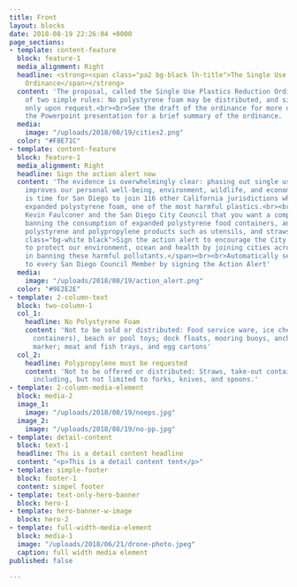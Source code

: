 ```yaml
---
title: Front
layout: blocks
date: 2018-08-19 22:26:04 +0000
page_sections:
- template: content-feature
  block: feature-1
  media_alignment: Right
  headline: <strong><span class="pa2 bg-black lh-title">The Single Use Plastics Reduction
    Ordinance</span></strong>
  content: 'The proposal, called the Single Use Plastics Reduction Ordinance, is composed
    of two simple rules: No polystyrene foam may be distributed, and single-use utensils
    only upon request.<br><br>See the draft of the ordinance for more detail, or see
    the Powerpoint presentation for a brief summary of the ordinance. '
  media:
    image: "/uploads/2018/08/19/cities2.png"
  color: "#F8E71C"
- template: content-feature
  block: feature-1
  media_alignment: Right
  headline: Sign the action alert now
  content: 'The evidence is overwhelmingly clear: phasing out single use plastics
    improves our personal well-being, environment, wildlife, and economy.<br><br>It
    is time for San Diego to join 116 other California jurisdictions who have banned
    expanded polystyrene foam, one of the most harmful plastics.<br><br>Tell Mayor
    Kevin Faulconer and the San Diego City Council that you want a comprehensive ordinance
    banning the consumption of expanded polystyrene food containers, and other disposable
    polystyrene and polypropylene products such as utensils, and straws.<br><br><span
    class="bg-white black">Sign the action alert to encourage the City of San Diego
    to protect our environment, ocean and health by joining cities across the nation
    in banning these harmful pollutants.</span><br><br>Automatically send an email
    to every San Diego Council Member by signing the Action Alert'
  media:
    image: "/uploads/2018/08/19/action_alert.png"
  color: "#9E2E2E"
- template: 2-column-text
  block: two-column-1
  col_1:
    headline: No Polystyrene Foam
    content: 'Not to be sold or distributed: Food service ware, ice chests (or similar
      containers), beach or pool toys; dock floats, mooring buoys, anchors, and navigation
      marker; meat and fish trays, and egg cartons'
  col_2:
    headline: Polypropylene must be requested
    content: 'Not to be offered or distributed: Straws, take-out containers, and utensils,
      including, but not limited to forks, knives, and spoons.'
- template: 2-column-media-element
  block: media-2
  image_1:
    image: "/uploads/2018/08/19/noeps.jpg"
  image_2:
    image: "/uploads/2018/08/19/no-pp.jpg"
- template: detail-content
  block: text-1
  headline: Ths is a detail content headline
  content: "<p>This is a detail content tent</p>"
- template: simple-footer
  block: footer-1
  content: simpel footer
- template: text-only-hero-banner
  block: hero-1
- template: hero-banner-w-image
  block: hero-2
- template: full-width-media-element
  block: media-1
  image: "/uploads/2018/06/21/drone-photo.jpeg"
  caption: full width media element
published: false

---
```

